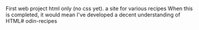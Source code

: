 First web project html only (no css yet). a site for various recipes
When this is completed, it would mean I've developed a decent understanding of HTML# odin-recipes
